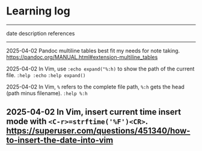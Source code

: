# Learning log

---------------------------------------------------------------------------------------------------------------------------------------------------------------------------------------------------
date            description                                                                                             references
------------    ----------------------------------------------------------------------------------------------------    ---------------------------------------------------------------------------
2025-04-02      Pandoc multiline tables best fit my needs for note taking.                                              <https://pandoc.org/MANUAL.html#extension-multiline_tables>

2025-04-02      In Vim, use `:echo expand("%:h)` to show the path of the current file.                                  `:help :echo`
                                                                                                                        `:help expand()`

2025-04-02      In Vim, `%` refers to the complete file path, `%:h` gets the head (path minus filename).                `:help %:h`

2025-04-02      In Vim, insert current time insert mode with `<C-r>=strftime('%F')<CR>`.                                <https://superuser.com/questions/451340/how-to-insert-the-date-into-vim>
---------------------------------------------------------------------------------------------------------------------------------------------------------------------------------------------------
